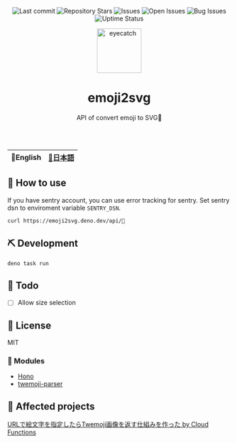 <div align="center">

![Last commit](https://img.shields.io/github/last-commit/Comamoca/baserepo?style=flat-square)
![Repository Stars](https://img.shields.io/github/stars/Comamoca/baserepo?style=flat-square)
![Issues](https://img.shields.io/github/issues/Comamoca/baserepo?style=flat-square)
![Open Issues](https://img.shields.io/github/issues-raw/Comamoca/baserepo?style=flat-square)
![Bug Issues](https://img.shields.io/github/issues/Comamoca/baserepo/bug?style=flat-square)
![Uptime Status](https://img.shields.io/endpoint?url=https://raw.githubusercontent.com/Comamoca/status/master/api/emoji2svg/uptime-day.json&style=flat-square)

<img src="https://emoji2svg.deno.dev/api/🍣" alt="eyecatch" height="100">

# emoji2svg

API of convert emoji to SVG🍣

<br>
<br>

</div>

<table>
  <thead>
    <tr>
      <th style="text-align:center">🍔English</th>
      <th style="text-align:center"><a href="README.ja.md">🍡日本語</a></th>
    </tr>
  </thead>
</table>

<div align="center">

</div>

## 🚀 How to use

If you have sentry account, you can use error tracking for sentry.
Set sentry dsn to enviroment variable `SENTRY_DSN`.

```
curl https://emoji2svg.deno.dev/api/🦊
```

## ⛏️ Development

```sh
deno task run
```

## 📝 Todo

- [ ] Allow size selection

## 📜 License

MIT

### 🧩 Modules

- [Hono](https://hono.dev)
- [twemoji-parser](https://github.com/twitter/twemoji-parser)

## 👏 Affected projects

[URLで絵文字を指定したらTwemoji画像を返す仕組みを作った by Cloud Functions](https://zenn.dev/team_zenn/articles/5b331a95a6f6f5)

